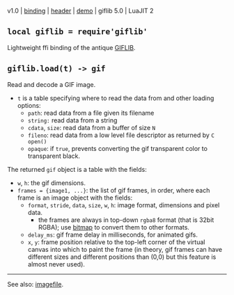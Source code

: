v1.0 | [binding](http://code.google.com/p/lua-files/source/browse/giflib.lua) | [header](http://code.google.com/p/lua-files/source/browse/giflib_h.lua) | [demo](http://code.google.com/p/lua-files/source/browse/giflib_demo.lua) | giflib 5.0 | LuaJIT 2

## `local giflib = require'giflib'` ##

Lightweight ffi binding of the antique [GIFLIB](http://sourceforge.net/projects/giflib/).

## `giflib.load(t) -> gif` ##

Read and decode a GIF image.

  * `t` is a table specifying where to read the data from and other loading options:
    * `path`: read data from a file given its filename
    * `string:` read data from a string
    * `cdata`, `size`: read data from a buffer of size `N`
    * `fileno`: read data from a low level file descriptor as returned by `C open()`
    * `opaque`: if `true`, prevents converting the gif transparent color to transparent black.

The returned `gif` object is a table with the fields:
  * `w`, `h`: the gif dimensions.
  * `frames = {image1, ...}`: the list of gif frames, in order, where each frame is an image object with the fields:
    * `format`, `stride`, `data`, `size`, `w`, `h`: image format, dimensions and pixel data.
      * the frames are always in top-down `rgba8` format (that is 32bit RGBA); use [bitmap](bitmap.md) to convert them to other formats.
    * `delay_ms`: gif frame delay in milliseconds, for animated gifs.
    * `x`, `y`: frame position relative to the top-left corner of the virtual canvas into which to paint the frame (in theory, gif frames can have different sizes and different positions than (0,0) but this feature is almost never used).


---

See also: [imagefile](imagefile.md).